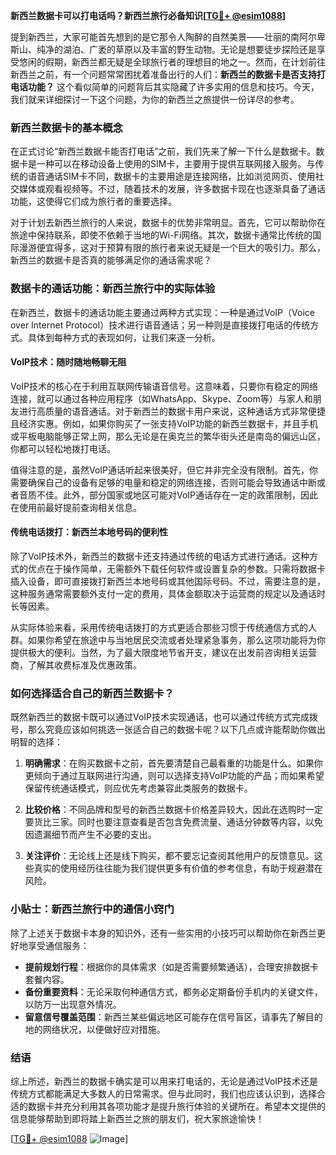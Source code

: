 **新西兰数据卡可以打电话吗？新西兰旅行必备知识[[TG💪+ @esim1088](https://t.me/s/esim1088)]**

提到新西兰，大家可能首先想到的是它那令人陶醉的自然美景——壮丽的南阿尔卑斯山、纯净的湖泊、广袤的草原以及丰富的野生动物。无论是想要徒步探险还是享受悠闲的假期，新西兰都无疑是全球旅行者的理想目的地之一。然而，在计划前往新西兰之前，有一个问题常常困扰着准备出行的人们：**新西兰的数据卡是否支持打电话功能？** 这个看似简单的问题背后其实隐藏了许多实用的信息和技巧。今天，我们就来详细探讨一下这个问题，为你的新西兰之旅提供一份详尽的参考。

### 新西兰数据卡的基本概念

在正式讨论“新西兰数据卡能否打电话”之前，我们先来了解一下什么是数据卡。数据卡是一种可以在移动设备上使用的SIM卡，主要用于提供互联网接入服务。与传统的语音通话SIM卡不同，数据卡的主要用途是连接网络，比如浏览网页、使用社交媒体或观看视频等。不过，随着技术的发展，许多数据卡现在也逐渐具备了通话功能，这使得它们成为旅行者的重要选择。

对于计划去新西兰旅行的人来说，数据卡的优势非常明显。首先，它可以帮助你在旅途中保持联系，即使不依赖于当地的Wi-Fi网络。其次，数据卡通常比传统的国际漫游便宜得多，这对于预算有限的旅行者来说无疑是一个巨大的吸引力。那么，新西兰的数据卡是否真的能够满足你的通话需求呢？

### 数据卡的通话功能：新西兰旅行中的实际体验

在新西兰，数据卡的通话功能主要通过两种方式实现：一种是通过VoIP（Voice over Internet Protocol）技术进行语音通话；另一种则是直接拨打电话的传统方式。具体到每种方式的表现如何，让我们来逐一分析。

#### VoIP技术：随时随地畅聊无阻

VoIP技术的核心在于利用互联网传输语音信号。这意味着，只要你有稳定的网络连接，就可以通过各种应用程序（如WhatsApp、Skype、Zoom等）与家人和朋友进行高质量的语音通话。对于新西兰的数据卡用户来说，这种通话方式非常便捷且经济实惠。例如，如果你购买了一张支持VoIP功能的新西兰数据卡，并且手机或平板电脑能够正常上网，那么无论是在奥克兰的繁华街头还是南岛的偏远山区，你都可以轻松地拨打电话。

值得注意的是，虽然VoIP通话听起来很美好，但它并非完全没有限制。首先，你需要确保自己的设备有足够的电量和稳定的网络连接，否则可能会导致通话中断或者音质不佳。此外，部分国家或地区可能对VoIP通话存在一定的政策限制，因此在使用前最好提前查询相关信息。

#### 传统电话拨打：新西兰本地号码的便利性

除了VoIP技术外，新西兰的数据卡还支持通过传统的电话方式进行通话。这种方式的优点在于操作简单，无需额外下载任何软件或设置复杂的参数。只需将数据卡插入设备，即可直接拨打新西兰本地号码或其他国际号码。不过，需要注意的是，这种服务通常需要额外支付一定的费用，具体金额取决于运营商的规定以及通话时长等因素。

从实际体验来看，采用传统电话拨打的方式更适合那些习惯于传统通信方式的人群。如果你希望在旅途中与当地居民交流或者处理紧急事务，那么这项功能将为你提供极大的便利。当然，为了最大限度地节省开支，建议在出发前咨询相关运营商，了解其收费标准及优惠政策。

### 如何选择适合自己的新西兰数据卡？

既然新西兰的数据卡既可以通过VoIP技术实现通话，也可以通过传统方式完成拨号，那么究竟应该如何挑选一张适合自己的数据卡呢？以下几点或许能帮助你做出明智的选择：

1. **明确需求**：在购买数据卡之前，首先要清楚自己最看重的功能是什么。如果你更倾向于通过互联网进行沟通，则可以选择支持VoIP功能的产品；而如果希望保留传统通话模式，则应优先考虑兼容此类服务的数据卡。

2. **比较价格**：不同品牌和型号的新西兰数据卡价格差异较大，因此在选购时一定要货比三家。同时也要注意查看是否包含免费流量、通话分钟数等内容，以免因遗漏细节而产生不必要的支出。

3. **关注评价**：无论线上还是线下购买，都不要忘记查阅其他用户的反馈意见。这些真实的使用经历往往能为我们提供更多有价值的参考信息，有助于规避潜在风险。

### 小贴士：新西兰旅行中的通信小窍门

除了上述关于数据卡本身的知识外，还有一些实用的小技巧可以帮助你在新西兰更好地享受通信服务：

- **提前规划行程**：根据你的具体需求（如是否需要频繁通话），合理安排数据卡套餐内容。
- **备份重要资料**：无论采取何种通信方式，都务必定期备份手机内的关键文件，以防万一出现意外情况。
- **留意信号覆盖范围**：新西兰某些偏远地区可能存在信号盲区，请事先了解目的地的网络状况，以便做好应对措施。

### 结语

综上所述，新西兰的数据卡确实是可以用来打电话的，无论是通过VoIP技术还是传统方式都能满足大多数人的日常需求。但与此同时，我们也应该认识到，选择合适的数据卡并充分利用其各项功能才是提升旅行体验的关键所在。希望本文提供的信息能够帮助到即将踏上新西兰之旅的朋友们，祝大家旅途愉快！

[[TG💪+ @esim1088](https://t.me/s/esim1088) ![Image](https://i.postimg.cc/4NQfJmqS/Snipaste-2025-05-13-00-14-12.png)]